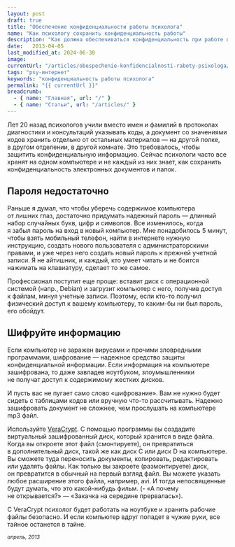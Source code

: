 ```yaml
---
layout: post
draft: true
title: "Обеспечение конфиденциальности работы психолога"
name: "Как психологу сохранить конфиденциальность работы"
description: "Как должна обеспечиваться конфиденциальность при работе психолога с электронными документами"
date:   2013-04-05			 
last_modified_at: 2024-06-30
image:
currentUrl: "/articles/obespechenie-konfidencialnosti-raboty-psixologa/"
tags: "psy-интернет"
keywords: "конфиденциальность работы психолога"
permalink: "{{ currentUrl }}"
breadcrumb:
  - { name: "Главная", url: "/" }
  - { name: "Статьи", url: "/articles/" }
---
```


<p>Лет 20&nbsp;назад психологов учили вместо имен и&nbsp;фамилий в&nbsp;протоколах диагностики и&nbsp;консультаций указывать коды, а&nbsp;документ со&nbsp;значениями кодов хранить отдельно от&nbsp;остальных материалов&nbsp;— на&nbsp;другой полке, в&nbsp;другом отделении, в&nbsp;другой комнате. Это требовалось, чтобы защитить конфиденциальную информацию. Сейчас психологи часто все хранят на&nbsp;одном компьютере и&nbsp;не&nbsp;каждый из&nbsp;них знает, как сохранить конфиденциальность электронных документов и&nbsp;папок. </p>
<h2>Пароля недостаточно</h2>
<p>Раньше я&nbsp;думал, что чтобы уберечь содержимое компьютера от&nbsp;лишних глаз, достаточно придумать надежный пароль&nbsp;— длинный набор случайных букв, цифр и&nbsp;символов. Все изменилось, когда я&nbsp;забыл пароль на&nbsp;вход в&nbsp;новый компьютер. Мне понадобилось 5&nbsp;минут, чтобы взять мобильный телефон, найти в&nbsp;интернете нужную инструкцию, создать нового пользователя с&nbsp;администраторскими правами, и&nbsp;уже через него создать новый пароль к&nbsp;прежней учетной записи. Я&nbsp;не&nbsp;айтишник, и&nbsp;каждый, кто умеет читать и&nbsp;не&nbsp;боится нажимать на&nbsp;клавиатуру, сделает то&nbsp;же самое.</p>
<p>Профессионал поступит еще проще: вставит диск с&nbsp;операционной системой (напр., Debian) и&nbsp;загрузит компьютер с&nbsp;него, получив доступ к&nbsp;файлам, минуя учетные записи. Поэтому, если кто-то получил физический доступ к&nbsp;вашему компьютеру, то&nbsp;каким-бы ни&nbsp;был пароль, его обойдут.</p>
<h2>Шифруйте информацию</h2>
<p>Если компьютер не&nbsp;заражен вирусами и&nbsp;прочими зловредными программами, шифрование&nbsp;— надежное средство защиты конфиденциальной информации. Если информация на&nbsp;компьютере зашифрована, то&nbsp;даже завладев ноутбуком, злоумышленники не&nbsp;получат доступ к&nbsp;содержимому жестких дисков.</p>
<p>И&nbsp;пусть вас не&nbsp;пугает само слово «шифрование». Вам не&nbsp;нужно будет сидеть с&nbsp;таблицами кодов или вручную что-то рассчитывать. Надежно зашифровать документ не&nbsp;сложнее, чем прослушать на&nbsp;компьютере mp3&nbsp;файл.</p>
<p>Используйте <a href="https://www.veracrypt.fr/en/Downloads.html">VeraCrypt</a>. С&nbsp;помощью программы вы&nbsp;создадите виртуальный зашифрованный диск, который хранится в&nbsp;виде файла. Когда вы&nbsp;откроете этот файл (смонтируете), он&nbsp;превратиться в&nbsp;дополнительный диск, такой&nbsp;же как диск&nbsp;C или диск D&nbsp;на компьютере. Вы&nbsp;сможете туда переносить документы, копировать, редактировать или удалять файлы. Как только вы&nbsp;закроете (размонтируете) диск, он&nbsp;превратится в&nbsp;обычный на&nbsp;первый взгляд файл. Вы&nbsp;можете указать любое расширение этого файла, например, avi. И&nbsp;тогда непосвященные будут думать, что это какой-нибудь фильм. (- «А&nbsp;почему не&nbsp;открывается?»&nbsp;— «Закачка на&nbsp;середине прервалась»).</p>
<p>С&nbsp;VeraCrypt психолог будет работать на&nbsp;ноутбуке и&nbsp;хранить рабочие файлы безопасно. И&nbsp;если компьютер вдруг попадет в&nbsp;чужие руки, все тайное останется в&nbsp;тайне.</p>

<p><sub><em>апрель, 2013</em></sub></p>
